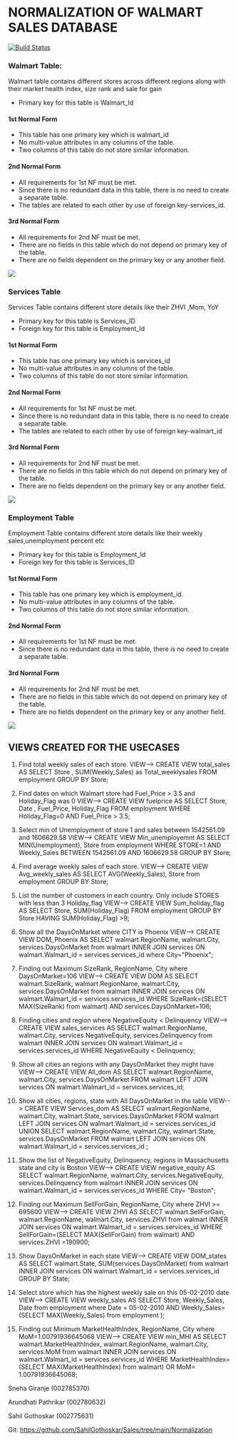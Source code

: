 # NORMALIZATION OF WALMART SALES DATABASE
[![Build Status](https://travis-ci.org/joemccann/dillinger.svg?branch=master)](https://travis-ci.org/joemccann/dillinger)

### Walmart Table:
Walmart table contains different stores across different regions along with their market health index, size rank and sale for gain
- Primary key for this table is Walmart_Id
#### 1st Normal Form
- This table has one primary key which is walmart_id
- No multi-value attributes in any columns of the table.
- Two columns of this table do not store similar information.
#### 2nd Normal Form
- All requirements for 1st NF must be met. 
- Since there is no redundant data in this table, there is no need to create a separate table.
- The tables are related to each other by use of foreign key-services_id.
#### 3rd Normal Form
- All requirements for 2nd NF must be met. 
- There are no fields in this table which do not depend on primary key of the table. 
- There are no fields dependent on the primary key or any another field. 





![](./walmart.jpeg)


### Services Table
Services Table contains different store details like their ZHVI ,Mom, YoY
- Primary key for this table is Services_ID
- Foreign key for this table is Employment_Id
#### 1st Normal Form
- This table has one primary key which is services_id
- No multi-value attributes in any columns of the table.
- Two columns of this table do not store similar information.
#### 2nd Normal Form
- All requirements for 1st NF must be met. 
- Since there is no redundant data in this table, there is no need to create a separate table.
- The tables are related to each other by use of foreign key-walmart_id
#### 3rd Normal Form
- All requirements for 2nd NF must be met. 
- There are no fields in this table which do not depend on primary key of the table. 
- There are no fields dependent on the primary key or any another field. 





![](./services.jpeg)


### Employment Table
Employment Table contains different store details like their weekly sales,unemployment percent etc
- Primary key for this table is Employment_Id
- Foreign key for this table is Services_ID
#### 1st Normal Form
- This table has one primary key which is employment_id. 
- No multi-value attributes in any columns of the table.
- Two columns of this table do not store similar information.
#### 2nd Normal Form
- All requirements for 1st NF must be met. 
- Since there is no redundant data in this table, there is no need to create a separate table.
#### 3rd Normal Form
- All requirements for 2nd NF must be met. 
- There are no fields in this table which do not depend on primary key of the table.
- There are no fields dependent on the primary key or any another field. 




![](./employment.jpeg)


## VIEWS CREATED FOR THE USECASES



1. Find total weekly sales of each store.
VIEW--> CREATE VIEW  total_sales AS SELECT Store , SUM(Weekly_Sales) as Total_weeklysales FROM employment GROUP BY Store;

2. Find dates on which Walmart store had Fuel_Price > 3.5 and Holiday_Flag was 0
VIEW--> CREATE VIEW fuelprice AS  SELECT Store, Date , Fuel_Price, Holiday_Flag FROM employment WHERE Holiday_Flag=0 AND Fuel_Price > 3.5;

3. Select min of Unemployment of store 1 and sales between 1542561.09 and 1606629.58 
VIEW--> CREATE VIEW Min_unemployemnt AS SELECT MIN(Unemployment), Store from employment WHERE STORE=1 AND Weekly_Sales BETWEEN 1542561.09 AND 1606629.58 GROUP BY Store;

4. Find average weekly sales of each store.
VIEW--> CREATE VIEW Avg_weekly_sales AS SELECT AVG(Weekly_Sales), Store from employment GROUP BY Store;

5. List the number of customers in each country. Only include STORES with less than 3 Holiday_flag
VIEW--> CREATE VIEW Sum_holiday_flag AS SELECT Store, SUM(Holiday_Flag) FROM employment GROUP BY Store HAVING SUM(Holiday_Flag) >9;

6. Show all the DaysOnMarket where CITY is Phoenix
VIEW--> CREATE VIEW DOM_Phoenix AS SELECT walmart.RegionName, walmart.City, services.DaysOnMarket  from  walmart INNER JOIN services ON walmart.Walmart_id = services.services_id  where City="Phoenix";

7. Finding out Maximum SizeRank, RegionName, City where DaysOnMarket=106
VIEW--> CREATE VIEW DOM AS SELECT walmart.SizeRank, walmart.RegionName, walmart.City, services.DaysOnMarket from walmart INNER JOIN services ON walmart.Walmart_id = services.services_id  WHERE SizeRank=(SELECT MAX(SizeRank) from walmart) AND  services.DaysOnMarket=106;

8. Finding cities and region where  NegativeEquity < Delinquency
VIEW--> CREATE VIEW sales_services AS SELECT walmart.RegionName, walmart.City, services.NegativeEquity, services.Delinquency from walmart INNER JOIN services ON walmart.Walmart_id = services.services_id WHERE  NegativeEquity < Delinquency;

9. Show all cities an regions with any DaysOnMarket they might have
VIEW--> CREATE VIEW All_dom AS SELECT walmart.RegionName, walmart.City,  services.DaysOnMarket FROM walmart LEFT JOIN services ON walmart.Walmart_id = services.services_id;

10. Show all cities, regions, state with All DaysOnMarket in the table
VIEW--> CREATE VIEW Services_dom AS SELECT walmart.RegionName, walmart.City, walmart.State, services.DaysOnMarket FROM walmart LEFT JOIN services ON walmart.Walmart_id = services.services_id UNION SELECT walmart.RegionName, walmart.City, walmart.State, services.DaysOnMarket FROM walmart LEFT JOIN services ON walmart.Walmart_id = services.services_id ;

11. Show the list of NegativeEquity, Delinquency, regions in Massachusetts state and city is Boston 
VIEW--> CREATE VIEW negative_equity AS SELECT walmart.RegionName, walmart.City, services.NegativeEquity, services.Delinquency  from  walmart INNER JOIN services ON walmart.Walmart_id = services.services_id WHERE City= "Boston";

12. Finding out Maximum SellForGain, RegionName, City where ZHVI >= 695600
VIEW--> CREATE VIEW ZHVI AS  SELECT walmart.SellForGain, walmart.RegionName, walmart.City, services.ZHVI from walmart INNER JOIN services ON walmart.Walmart_id = services.services_id WHERE SellForGain=(SELECT MAX(SellForGain) from walmart) AND services.ZHVI =190900;

13. Show DaysOnMarket in each state
VIEW--> CREATE VIEW DOM_states AS SELECT walmart.State, SUM(services.DaysOnMarket) from walmart INNER JOIN services ON walmart.Walmart_id = services.services_id GROUP BY State;

14. Select store which has the highest weekly sale on this 05-02-2010 date
VIEW--> CREATE VIEW weekly_sales AS SELECT Store, Weekly_Sales, Date from employment where Date = 05-02-2010  AND Weekly_Sales=(SELECT MAX(Weekly_Sales) from employment );

15. Finding out Minimum MarketHealthIndex, RegionName, City where MoM=1.00791936645068
VIEW--> CREATE VIEW min_MHI AS SELECT walmart.MarketHealthIndex, walmart.RegionName, walmart.City, services.MoM from walmart INNER JOIN services ON walmart.Walmart_id = services.services_id WHERE MarketHealthIndex=(SELECT MAX(MarketHealthIndex) from walmart) OR MoM= 1.00791936645068;



Sneha Giranje (002785370)

Arundhati Pathrikar (002780632)

Sahil Gothoskar (002775631)

Git: https://github.com/SahilGothoskar/Sales/tree/main/Normalization

